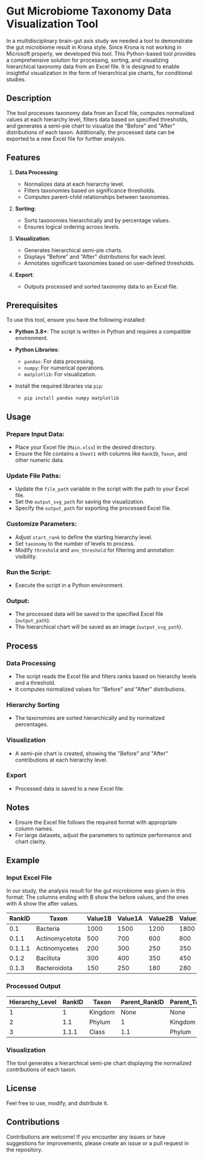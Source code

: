 # Gut Microbiome Taxonomy Data Visualization Tool

In a multidisciplinary brain-gut axis study we needed a tool to demonstrate the gut microbiome result in Krona style. Since Krona is not working in Microsoft properly, we developed this tool. This Python-based tool provides a comprehensive solution for processing, sorting, and visualizing hierarchical taxonomy data from an Excel file. It is designed to enable insightful visualization in the form of hierarchical pie charts, for conditional studies.

## Description

The tool processes taxonomy data from an Excel file, computes normalized values at each hierarchy level, filters data based on specified thresholds, and generates a semi-pie chart to visualize the "Before" and "After" distributions of each taxon. Additionally, the processed data can be exported to a new Excel file for further analysis.

## Features

1. **Data Processing**:
   - Normalizes data at each hierarchy level.
   - Filters taxonomies based on significance thresholds.
   - Computes parent-child relationships between taxonomies.

2. **Sorting**:
   - Sorts taxonomies hierarchically and by percentage values.
   - Ensures logical ordering across levels.

3. **Visualization**:
   - Generates hierarchical semi-pie charts.
   - Displays "Before" and "After" distributions for each level.
   - Annotates significant taxonomies based on user-defined thresholds.

4. **Export**:
   - Outputs processed and sorted taxonomy data to an Excel file.

## Prerequisites

To use this tool, ensure you have the following installed:

- **Python 3.8+**: The script is written in Python and requires a compatible environment.
- **Python Libraries**:
  - `pandas`: For data processing.
  - `numpy`: For numerical operations.
  - `matplotlib`: For visualization.

- Install the required libraries via `pip`:
  - `pip install pandas numpy matplotlib`

## Usage

### Prepare Input Data:
- Place your Excel file (`Main.xlsx`) in the desired directory.
- Ensure the file contains a `Sheet1` with columns like `RankID`, `Taxon`, and other numeric data.

### Update File Paths:
- Update the `file_path` variable in the script with the path to your Excel file.
- Set the `output_svg_path` for saving the visualization.
- Specify the `output_path` for exporting the processed Excel file.

### Customize Parameters:
- Adjust `start_rank` to define the starting hierarchy level.
- Set `taxonomy` to the number of levels to process.
- Modify `threshold` and `ann_threshold` for filtering and annotation visibility.

### Run the Script:
- Execute the script in a Python environment.

### Output:
- The processed data will be saved to the specified Excel file (`output_path`).
- The hierarchical chart will be saved as an image (`output_svg_path`).

## Process

### Data Processing
- The script reads the Excel file and filters ranks based on hierarchy levels and a threshold.
- It computes normalized values for "Before" and "After" distributions.

### Hierarchy Sorting
- The taxonomies are sorted hierarchically and by normalized percentages.

### Visualization
- A semi-pie chart is created, showing the "Before" and "After" contributions at each hierarchy level.

### Export
- Processed data is saved to a new Excel file.

## Notes
- Ensure the Excel file follows the required format with appropriate column names.
- For large datasets, adjust the parameters to optimize performance and chart clarity.

## Example

### Input Excel File

In our study, the analysis result for the gut microbiome was given in this format: The columns ending with B show the before values, and the ones with A show the after values.  

| RankID  | Taxon              | Value1B | Value1A | Value2B | Value2A |
|---------|--------------------|---------|---------|---------|---------|
| 0.1     | Bacteria           | 1000    | 1500    | 1200    | 1800    |
| 0.1.1   | Actinomycetota     | 500     | 700     | 600     | 800     |
| 0.1.1.1 | Actinomycetes      | 200     | 300     | 250     | 350     |
| 0.1.2   | Bacillota          | 300     | 400     | 350     | 450     |
| 0.1.3   | Bacteroidota       | 150     | 250     | 180     | 280     |

### Processed Output

| Hierarchy_Level | RankID | Taxon   | Parent_RankID | Parent_Taxon | Parent_Total_Before | Normalized_Before | Normalized_After |
|-----------------|--------|---------|---------------|--------------|---------------------|-------------------|------------------|
| 1               | 1      | Kingdom | None          | None         | N/A                 | 1.0               | 1.0              |
| 2               | 1.1    | Phylum  | 1             | Kingdom      | 100                 | 0.5               | 0.5              |
| 3               | 1.1.1  | Class   | 1.1           | Phylum       | 50                  | 0.4               | 0.4              |

### Visualization
The tool generates a hierarchical semi-pie chart displaying the normalized contributions of each taxon.

## License
Feel free to use, modify, and distribute it.

## Contributions
Contributions are welcome! If you encounter any issues or have suggestions for improvements, please create an issue or a pull request in the repository.
